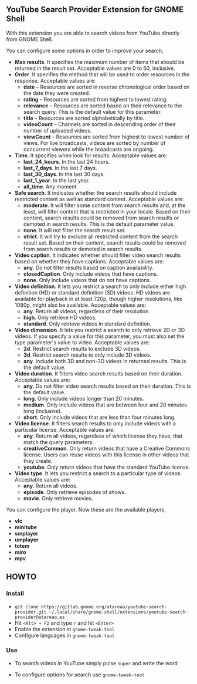 ## YouTube Search Provider Extension for GNOME Shell

With this extension you are able to search videos from YouTube directly from GNOME Shell.

You can configure some options in order to improve your search,

* **Max results**. It specifies the maximum number of items that should be returned in the result set. Acceptable values are 0 to 50, inclusive.
* **Order**. It specifies the method that will be used to order resources in the response. Acceptable values are:
    * **date** – Resources are sorted in reverse chronological order based on the date they were created.
    * **rating** – Resources are sorted from highest to lowest rating.
    * **relevance** – Resources are sorted based on their relevance to the search query. This is the default value for this parameter.
    * **title** – Resources are sorted alphabetically by title.
    * **videoCount** – Channels are sorted in descending order of their number of uploaded videos.
    * **viewCount** – Resources are sorted from highest to lowest number of views. For live broadcasts, videos are sorted by number of concurrent viewers while the broadcasts are ongoing.
* **Time**. It specifies when look for results. Acceptable values are:
    * **last_24_hours**. In the last 24 hours.
    * **last_7_days**. In the last 7 days.
    * **last_30_days**. In the last 30 days.
    * **last_1_year**. In the last year.
    * **all_time**. Any moment.
* **Safe search**. It indicates whether the search results should include restricted content as well as standard content. Acceptable values are:
    * **moderate**. It will filter some content from search results and, at the least, will filter content that is restricted in your locale. Based on their content, search results could be removed from search results or demoted in search results. This is the default parameter value.
    * **none**. It will not filter the search result set.
    * **strict**. It will try to exclude all restricted content from the search result set. Based on their content, search results could be removed from search results or demoted in search results.
* **Video caption**. It indicates whether should filter video search results based on whether they have captions. Acceptable values are:
    * **any**. Do not filter results based on caption availability.
    * **closedCaption**. Only include videos that have captions.
    * **none**. Only include videos that do not have captions.
* **Video definition**. It lets you restrict a search to only include either high definition (HD) or standard definition (SD) videos. HD videos are available for playback in at least 720p, though higher resolutions, like 1080p, might also be available. Acceptable values are:
    * **any**. Return all videos, regardless of their resolution.
    * **high**. Only retrieve HD videos.
    * **standard**. Only retrieve videos in standard definition.
* **Video dimension**. It  lets you restrict a search to only retrieve 2D or 3D videos. If you specify a value for this parameter, you must also set the type parameter's value to video. Acceptable values are:
    * **2d**. Restrict search results to exclude 3D videos.
    * **3d**. Restrict search results to only include 3D videos.
    * **any**. Include both 3D and non-3D videos in returned results. This is the default value.
* **Video duration**. It filters video search results based on their duration. Acceptable values are:
    * **any**. Do not filter video search results based on their duration. This is the default value.
    * **long**. Only include videos longer than 20 minutes.
    * **medium**. Only include videos that are between four and 20 minutes long (inclusive).
    * **short**. Only include videos that are less than four minutes long.
* **Video license**. It filters search results to only include videos with a particular license. Acceptable values are:
    * **any**. Return all videos, regardless of which license they have, that match the query parameters.
    * **creativeCommon**. Only return videos that have a Creative Commons license. Users can reuse videos with this license in other videos that they create.
    * **youtube**. Only return videos that have the standard YouTube license.
* **Video type**. It lets you restrict a search to a particular type of videos. Acceptable values are:
    * **any**. Return all videos.
    * **episode**. Only retrieve episodes of shows.
    * **movie**. Only retrieve movies.

You can configure the player. Now these are the available players,

* **vlc**
* **minitube**
* **smplayer**
* **umplayer**
* **totem**
* **miro**
* **mpv**


## HOWTO

### Install

* ```git clone https://gitlab.gnome.org/atareao/youtube-search-provider.git ~/.local/share/gnome-shell/extensions/youtube-search-provider@atareao.es```
* Hit ```<Alt> + F2``` and type ```r``` and hit ```<Enter>```
* Enable the extension in ```gnome-tweak-tool```
* Configure languages in  ```gnome-tweak-tool```

### Use

* To search videos in YouTube simply pulse `Super` and write the word

* To configure options for search use ```gnome-tweak-tool```
